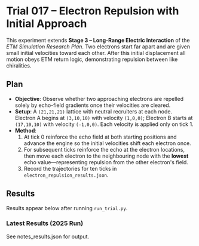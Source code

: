# Trial 017 – Electron Repulsion with Initial Approach

This experiment extends **Stage 3 – Long-Range Electric Interaction** of the *ETM Simulation Research Plan*. Two electrons start far apart and are given small initial velocities toward each other. After this initial displacement all motion obeys ETM return logic, demonstrating repulsion between like chiralities.

## Plan
- **Objective**: Observe whether two approaching electrons are repelled solely by echo-field gradients once their velocities are cleared.
- **Setup**: A `(21,21,21)` lattice with neutral recruiters at each node. Electron A begins at `(3,10,10)` with velocity `(1,0,0)`; Electron B starts at `(17,10,10)` with velocity `(-1,0,0)`. Each velocity is applied only on tick 1.
- **Method**:
  1. At tick 0 reinforce the echo field at both starting positions and advance the engine so the initial velocities shift each electron once.
  2. For subsequent ticks reinforce the echo at the electron locations, then move each electron to the neighbouring node with the **lowest** echo value—representing repulsion from the other electron's field.
  3. Record the trajectories for ten ticks in `electron_repulsion_results.json`.

## Results
Results appear below after running `run_trial.py`.

### Latest Results (2025 Run)
See notes_results.json for output.
